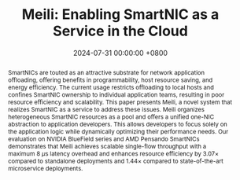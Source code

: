 ---
title:          "Meili: Enabling SmartNIC as a Service in the Cloud"
date:           2024-07-31 00:00:00 +0800
selected:       true
# pub:            "ACM International Conference on Architectural Support for Programming Languages and Operating Systems (ASPLOS)"
# pub_pre:        "Submitted to "
# pub_post:       'Under review.'
pub_last:       '<span class="badge badge-pill badge-preprint">Preprint</span><span class="badge badge-pill badge-network">Network</span><span class="badge badge-pill badge-system">System</span>'
pub_date:       "2024"

abstract: >-
  SmartNICs are touted as an attractive substrate for network application offloading, offering benefits in programmability, host resource saving, and energy efficiency. The current usage restricts offloading to local hosts and confines SmartNIC ownership to individual application teams, resulting in poor resource efficiency and scalability. This paper presents Meili, a novel system that realizes SmartNIC as a service to address these issues. Meili organizes heterogeneous SmartNIC resources as a pool and offers a unified one-NIC abstraction to application developers. This allows developers to focus solely on the application logic while dynamically optimizing their performance needs. Our evaluation on NVIDIA BlueField series and AMD Pensando SmartNICs demonstrates that Meili achieves scalable single-flow throughput with a maximum 8 $\mu$s latency overhead and enhances resource efficiency by 3.07$\times$ compared to standalone deployments and 1.44$\times$ compared to state-of-the-art microservice deployments.
cover:          /assets/images/covers/meili.png
authors:
  - Qiang Su
  - Shaofeng Wu
  - Zhixiong Niu
  - Ran Shu
  - Peng Cheng
  - Yongqiang Xiong
  - Zaoxing Liu
  - Hong Xu
links:
  arXiv: https://arxiv.org/abs/2312.11871
  Poster: https://dl.acm.org/doi/10.1145/3603269.3610859
---